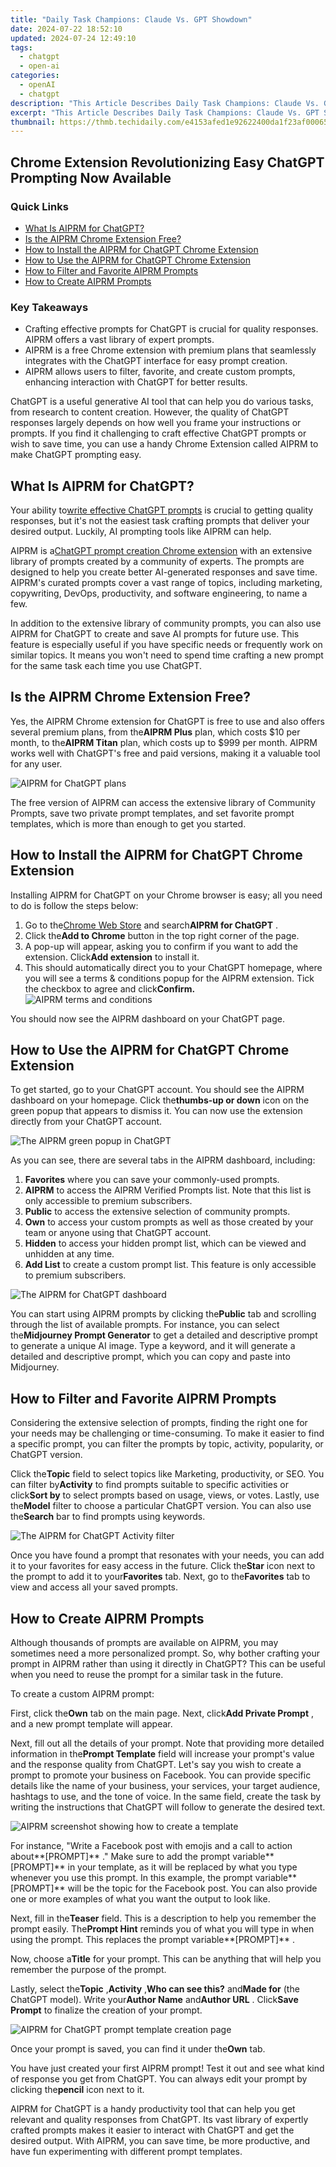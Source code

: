 ```yaml
---
title: "Daily Task Champions: Claude Vs. GPT Showdown"
date: 2024-07-22 18:52:10
updated: 2024-07-24 12:49:10
tags:
  - chatgpt
  - open-ai
categories:
  - openAI
  - chatgpt
description: "This Article Describes Daily Task Champions: Claude Vs. GPT Showdown"
excerpt: "This Article Describes Daily Task Champions: Claude Vs. GPT Showdown"
thumbnail: https://thmb.techidaily.com/e4153afed1e92622400da1f23af00065eea1b192cd93ff6944ff52852a93aa8f.png
---
```


## Chrome Extension Revolutionizing Easy ChatGPT Prompting Now Available

### Quick Links

* [What Is AIPRM for ChatGPT?](https://www.makeuseof.com/aiprm-chrome-extension-makes-chatgpt-prompting-easy/#what-is-aiprm-for-chatgpt)
* [Is the AIPRM Chrome Extension Free?](https://www.makeuseof.com/aiprm-chrome-extension-makes-chatgpt-prompting-easy/#is-the-aiprm-chrome-extension-free)
* [How to Install the AIPRM for ChatGPT Chrome Extension](https://www.makeuseof.com/aiprm-chrome-extension-makes-chatgpt-prompting-easy/#how-to-install-the-aiprm-for-chatgpt-chrome-extension)
* [How to Use the AIPRM for ChatGPT Chrome Extension](https://www.makeuseof.com/aiprm-chrome-extension-makes-chatgpt-prompting-easy/#how-to-use-the-aiprm-for-chatgpt-chrome-extension)
* [How to Filter and Favorite AIPRM Prompts](https://www.makeuseof.com/aiprm-chrome-extension-makes-chatgpt-prompting-easy/#how-to-filter-and-favorite-aiprm-prompts)
* [How to Create AIPRM Prompts](https://www.makeuseof.com/aiprm-chrome-extension-makes-chatgpt-prompting-easy/#how-to-create-aiprm-prompts)

### Key Takeaways

* Crafting effective prompts for ChatGPT is crucial for quality responses. AIPRM offers a vast library of expert prompts.
* AIPRM is a free Chrome extension with premium plans that seamlessly integrates with the ChatGPT interface for easy prompt creation.
* AIPRM allows users to filter, favorite, and create custom prompts, enhancing interaction with ChatGPT for better results.

 ChatGPT is a useful generative AI tool that can help you do various tasks, from research to content creation. However, the quality of ChatGPT responses largely depends on how well you frame your instructions or prompts. If you find it challenging to craft effective ChatGPT prompts or wish to save time, you can use a handy Chrome Extension called AIPRM to make ChatGPT prompting easy.

## What Is AIPRM for ChatGPT?

 Your ability to[write effective ChatGPT prompts](https://www.makeuseof.com/write-effective-chatgpt-prompts-for-ai-answers/) is crucial to getting quality responses, but it's not the easiest task crafting prompts that deliver your desired output. Luckily, AI prompting tools like AIPRM can help.

 AIPRM is a[ChatGPT prompt creation Chrome extension](https://www.makeuseof.com/chatgpt-chrome-extensions-better-ai-prompts-answers-in-browsers/) with an extensive library of prompts created by a community of experts. The prompts are designed to help you create better AI-generated responses and save time. AIPRM's curated prompts cover a vast range of topics, including marketing, copywriting, DevOps, productivity, and software engineering, to name a few.

 In addition to the extensive library of community prompts, you can also use AIPRM for ChatGPT to create and save AI prompts for future use. This feature is especially useful if you have specific needs or frequently work on similar topics. It means you won't need to spend time crafting a new prompt for the same task each time you use ChatGPT.

## Is the AIPRM Chrome Extension Free?

 Yes, the AIPRM Chrome extension for ChatGPT is free to use and also offers several premium plans, from the**AIPRM Plus** plan, which costs $10 per month, to the**AIPRM Titan** plan, which costs up to $999 per month. AIPRM works well with ChatGPT's free and paid versions, making it a valuable tool for any user.

![AIPRM for ChatGPT plans](https://static1.makeuseofimages.com/wordpress/wp-content/uploads/2024/03/aiprm-pricing-plan.jpeg)

 The free version of AIPRM can access the extensive library of Community Prompts, save two private prompt templates, and set favorite prompt templates, which is more than enough to get you started.

## How to Install the AIPRM for ChatGPT Chrome Extension

 Installing AIPRM for ChatGPT on your Chrome browser is easy; all you need to do is follow the steps below:

1. Go to the[Chrome Web Store](https://chromewebstore.google.com/) and search**AIPRM for ChatGPT** .
2. Click the**Add to Chrome** button in the top right corner of the page.
3. A pop-up will appear, asking you to confirm if you want to add the extension. Click**Add extension** to install it.
4. This should automatically direct you to your ChatGPT homepage, where you will see a terms & conditions popup for the AIPRM extension. Tick the checkbox to agree and click**Confirm.**  
![AIPRM terms and conditions](https://static1.makeuseofimages.com/wordpress/wp-content/uploads/2024/03/aiprm-terms-conditions-chatgpt.jpeg)

You should now see the AIPRM dashboard on your ChatGPT page.

## How to Use the AIPRM for ChatGPT Chrome Extension

 To get started, go to your ChatGPT account. You should see the AIPRM dashboard on your homepage. Click the**thumbs-up or down** icon on the green popup that appears to dismiss it. You can now use the extension directly from your ChatGPT account.

![The AIPRM green popup in ChatGPT](https://static1.makeuseofimages.com/wordpress/wp-content/uploads/2024/03/aiprm-green-popup.jpeg)

 As you can see, there are several tabs in the AIPRM dashboard, including:

1. **Favorites** where you can save your commonly-used prompts.
2. **AIPRM** to access the AIPRM Verified Prompts list. Note that this list is only accessible to premium subscribers.
3. **Public** to access the extensive selection of community prompts.
4. **Own** to access your custom prompts as well as those created by your team or anyone using that ChatGPT account.
5. **Hidden** to access your hidden prompt list, which can be viewed and unhidden at any time.
6. **Add List** to create a custom prompt list. This feature is only accessible to premium subscribers.

![The AIPRM for ChatGPT dashboard](https://static1.makeuseofimages.com/wordpress/wp-content/uploads/2024/03/aiprm-chatgpt-dashboard.jpeg)

 You can start using AIPRM prompts by clicking the**Public** tab and scrolling through the list of available prompts. For instance, you can select the**Midjourney Prompt Generator** to get a detailed and descriptive prompt to generate a unique AI image. Type a keyword, and it will generate a detailed and descriptive prompt, which you can copy and paste into Midjourney.

## How to Filter and Favorite AIPRM Prompts

 Considering the extensive selection of prompts, finding the right one for your needs may be challenging or time-consuming. To make it easier to find a specific prompt, you can filter the prompts by topic, activity, popularity, or ChatGPT version.

 Click the**Topic** field to select topics like Marketing, productivity, or SEO. You can filter by**Activity** to find prompts suitable to specific activities or click**Sort by** to select prompts based on usage, views, or votes. Lastly, use the**Model** filter to choose a particular ChatGPT version. You can also use the**Search** bar to find prompts using keywords.

![The AIPRM for ChatGPT Activity filter](https://static1.makeuseofimages.com/wordpress/wp-content/uploads/2024/03/filter-aiprm-prompts.jpeg)

 Once you have found a prompt that resonates with your needs, you can add it to your favorites for easy access in the future. Click the**Star** icon next to the prompt to add it to your**Favorites** tab. Next, go to the**Favorites** tab to view and access all your saved prompts.

## How to Create AIPRM Prompts

 Although thousands of prompts are available on AIPRM, you may sometimes need a more personalized prompt. So, why bother crafting your prompt in AIPRM rather than using it directly in ChatGPT? This can be useful when you need to reuse the prompt for a similar task in the future.

To create a custom AIPRM prompt:

 First, click the**Own** tab on the main page. Next, click**Add Private Prompt** , and a new prompt template will appear.

 Next, fill out all the details of your prompt. Note that providing more detailed information in the**Prompt Template** field will increase your prompt's value and the response quality from ChatGPT. Let's say you wish to create a prompt to promote your business on Facebook. You can provide specific details like the name of your business, your services, your target audience, hashtags to use, and the tone of voice. In the same field, create the task by writing the instructions that ChatGPT will follow to generate the desired text.

![AIPRM screenshot showing how to create a template](https://static1.makeuseofimages.com/wordpress/wp-content/uploads/2024/03/create-aiprm-prompt-template.jpeg)

 For instance, "Write a Facebook post with emojis and a call to action about**\[PROMPT\]** ." Make sure to add the prompt variable**\[PROMPT\]** in your template, as it will be replaced by what you type whenever you use this prompt. In this example, the prompt variable**\[PROMPT\]** will be the topic for the Facebook post. You can also provide one or more examples of what you want the output to look like.

 Next, fill in the**Teaser** field. This is a description to help you remember the prompt easily. The**Prompt Hint** reminds you of what you will type in when using the prompt. This replaces the prompt variable**\[PROMPT\]** .

 Now, choose a**Title** for your prompt. This can be anything that will help you remember the purpose of the prompt.

 Lastly, select the**Topic** ,**Activity** ,**Who can see this?** and**Made for** (the ChatGPT model). Write your**Author Name** and**Author URL** . Click**Save Prompt** to finalize the creation of your prompt.

![AIPRM for ChatGPT prompt template creation page](https://static1.makeuseofimages.com/wordpress/wp-content/uploads/2024/03/aiprm-prompt-template-creation.jpeg)

 Once your prompt is saved, you can find it under the**Own** tab.

 You have just created your first AIPRM prompt! Test it out and see what kind of response you get from ChatGPT. You can always edit your prompt by clicking the**pencil** icon next to it.

 AIPRM for ChatGPT is a handy productivity tool that can help you get relevant and quality responses from ChatGPT. Its vast library of expertly crafted prompts makes it easier to interact with ChatGPT and get the desired output. With AIPRM, you can save time, be more productive, and have fun experimenting with different prompt templates.


<ins class="adsbygoogle"
     style="display:block"
     data-ad-format="autorelaxed"
     data-ad-client="ca-pub-7571918770474297"
     data-ad-slot="1223367746"></ins>



<ins class="adsbygoogle"
     style="display:block"
     data-ad-client="ca-pub-7571918770474297"
     data-ad-slot="8358498916"
     data-ad-format="auto"
     data-full-width-responsive="true"></ins>
